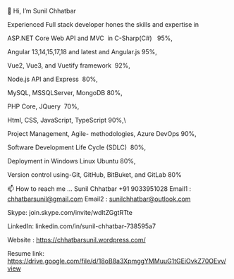 👋 Hi, I’m Sunil Chhatbar

Experienced Full stack developer hones the skills and expertise in

ASP.NET Core Web API and MVC  in C-Sharp(C#)   	                95%,

Angular 13,14,15,17,18 and latest and Angular.js	              95%,

Vue2, Vue3, and Vuetify framework                               92%,

Node.js API and Express                                         80%,

MySQL, MSSQLServer, MongoDB                                     80%,

PHP Core, JQuery                                                70%,

Html, CSS, JavaScript, TypeScript                               90%,\

Project Management, Agile- methodologies, Azure DevOps	        90%,

Software Development Life Cycle (SDLC)                          80%,

Deployment in Windows Linux Ubuntu 	                            80%,

Version control using-Git, GitHub, BitBuket, and GitLab	        80%

📫 How to reach me ...
Sunil Chhatbar
+91 9033951028
Email1 : chhatbarsunil@gmail.com
Email2 : sunilchhatbar@outlook.com   
 
Skype:  join.skype.com/invite/wdltZGgtRTte

LinkedIn:  linkedin.com/in/sunil-chhatbar-738595a7

Website : https://chhatbarsunil.wordpress.com/

Resume link: https://drive.google.com/file/d/18oB8a3XpmggYMMuuG1tGEiOvkZ70OEvv/view



